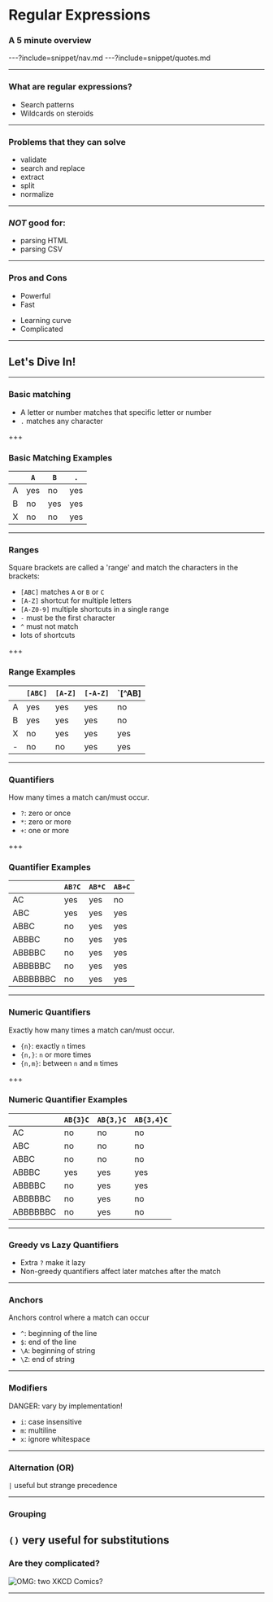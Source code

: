 # Regular Expressions

### A 5 minute overview

---?include=snippet/nav.md
---?include=snippet/quotes.md

---

### What are regular expressions?

 * Search patterns
 * Wildcards on steroids

---

### Problems that they can solve
 
 * validate
 * search and replace
 * extract 
 * split
 * normalize
 
---

### *NOT* good for:

 * parsing HTML
 * parsing CSV
 
---

### Pros and Cons

 + Powerful
 + Fast
 - Learning curve
 - Complicated

---

## Let's Dive In!

---

### Basic matching

 * A letter or number matches that specific letter or number
 * `.` matches any character

+++

### Basic Matching Examples

|         |`A`   |`B`   |`.`  |
| -----   |------|------|-----|
| A       | yes  | no   | yes |
| B       | no   | yes  | yes |
| X       | no   | no   | yes |

---

### Ranges

Square brackets are called a 'range' and match the characters in the brackets: 

 * `[ABC]` matches `A` or `B` or `C`
 * `[A-Z]` shortcut for multiple letters
 * `[A-Z0-9]` multiple shortcuts in a single range
 * `-` must be the first character
 * `^` must not match
 * lots of shortcuts

+++

### Range Examples

|         |`[ABC]`|`[A-Z]` | `[-A-Z]` |`[^AB] |
| -----   |-------|--------|----------|-------|
| A       | yes   | yes    | yes      | no    |
| B       | yes   | yes    | yes      | no    |
| X       | no    | yes    | yes      | yes   |
| -       | no    | no     | yes      | yes   |

---

### Quantifiers

How many times a match can/must occur.

 * `?`: zero or once
 * `*`: zero or more
 * `+`: one or more

+++

### Quantifier Examples

|         |`AB?C`|`AB*C`|`AB+C`|
| -----   |------|------|------|
| AC      | yes  | yes  | no   | 
| ABC     | yes  | yes  | yes  | 
| ABBC    | no   | yes  | yes  |
| ABBBC   | no   | yes  | yes  | 
| ABBBBC  | no   | yes  | yes  |
| ABBBBBC | no   | yes  | yes  | 
| ABBBBBBC| no   | yes  | yes  | 

---

### Numeric Quantifiers

Exactly how many times a match can/must occur.

 * `{n}`: exactly `n` times
 * `{n,}`: `n` or more times
 * `{n,m}`: between `n` and `m` times

+++

### Numeric Quantifier Examples

|         |`AB{3}C`|`AB{3,}C`|`AB{3,4}C`|
| -----   |--------|---------|---------|
| AC      | no     | no      | no      |
| ABC     | no     | no      | no      |
| ABBC    | no     | no      | no      |
| ABBBC   | yes    | yes     | yes     |
| ABBBBC  | no     | yes     | yes     |
| ABBBBBC | no     | yes     | no      |
| ABBBBBBC| no     | yes     | no      |

---

### Greedy vs Lazy Quantifiers

 * Extra `?` make it lazy
 * Non-greedy quantifiers affect later matches after the match

---

### Anchors

Anchors control where a match can occur

 * `^`: beginning of the line
 * `$`: end of the line
 * `\A`: beginning of string
 * `\Z`: end of string

---

### Modifiers

DANGER: vary by implementation!

 * `i`: case insensitive
 * `m`: multiline
 * `x`: ignore whitespace

---

### Alternation (OR)

`|` useful but strange precedence

---

### Grouping
`()` very useful for substitutions
---

### Are they complicated?

![OMG: two XKCD Comics?](https://imgs.xkcd.com/comics/regex_golf.png)

---
